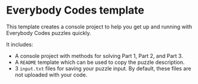 # Everybody Codes template

This template creates a console project to help you get up and running with Everybody Codes puzzles quickly.

It includes:

* A console project with methods for solving Part 1, Part 2, and Part 3.
* A `README` template which can be used to copy the puzzle description.
* 3 `input.txt` files for saving your puzzle input. By default, these files are not uploaded with your code.
